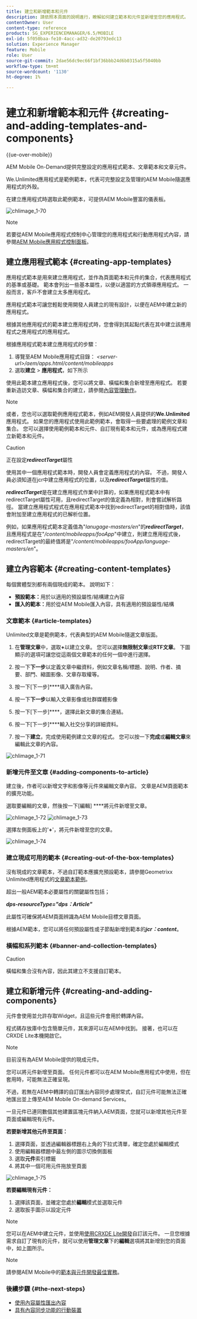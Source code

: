 ```yaml
---
title: 建立和新增範本和元件
description: 請依照本頁面的說明進行，瞭解如何建立範本和元件並新增至您的應用程式。 頁面使用Geometrixx Unlimited應用程式作為包含範例應用程式範本和頁面範本的應用程式。
contentOwner: User
content-type: reference
products: SG_EXPERIENCEMANAGER/6.5/MOBILE
exl-id: 5f050baa-fe10-4acc-ad32-de20793edc13
solution: Experience Manager
feature: Mobile
role: User
source-git-commit: 2dae56dc9ec66f1bf36bbb24d6b0315a5f5040bb
workflow-type: tm+mt
source-wordcount: '1130'
ht-degree: 1%

---
```


# 建立和新增範本和元件 {#creating-and-adding-templates-and-components}

{{ue-over-mobile}}

AEM Mobile On-Demand提供完整設定的應用程式範本、文章範本和文章元件。

We.Unlimited應用程式是範例範本，代表可完整設定及管理的AEM Mobile隨選應用程式的外殼。

在建立應用程式時選取此範例範本，可提供AEM Mobile豐富的儀表板。

![chlimage_1-70](assets/chlimage_1-70.png)

>[!NOTE]
>
>若要從AEM Mobile應用程式控制中心管理您的應用程式和行動應用程式內容，請參閱[AEM Mobile應用程式控制面板](/help/mobile/mobile-apps-ondemand-application-dashboard.md)。

## 建立應用程式範本 {#creating-app-templates}

應用程式範本是用來建立應用程式，並作為頁面範本和元件的集合，代表應用程式的基準或基礎。 範本會列出一些基本屬性，以便以適當的方式領導應用程式。 一般而言，客戶不會建立太多應用程式。

應用程式範本可讓您輕鬆使用開發人員建立的現有設計，以便在AEM中建立新的應用程式。

根據其他應用程式的範本建立應用程式時，您會得到其起點代表在其中建立該應用程式之應用程式的應用程式。

根據應用程式範本建立應用程式的步驟：

1. 導覽至AEM Mobile應用程式目錄： *&lt;server-url>/aem/apps.html/content/mobileapps*
1. 選取&#x200B;**建立** > **應用程式**，如下所示

使用此範本建立應用程式後，您可以將文章、橫幅和集合新增至應用程式。 若要重新造訪文章、橫幅和集合的建立，請參閱[內容管理動作](/help/mobile/mobile-apps-ondemand-manage-content-ondemand.md)。

>[!NOTE]
>
>或者，您也可以選取範例應用程式範本，例如AEM開發人員提供的&#x200B;**We.Unlimited**&#x200B;應用程式。 如果您的應用程式使用此範例範本，會取得一些要處理的範例文章和集合。 您可以選擇使用範例範本和元件、自訂現有範本和元件，或為應用程式建立新範本和元件。

>[!CAUTION]
>
>正在設定&#x200B;***redirectTarget***&#x200B;屬性
>
>使用其中一個應用程式範本時，開發人員會定義應用程式的內容。 不過，開發人員必須知道在jcr中建立應用程式的位置，以及&#x200B;***redirectTarget***&#x200B;屬性的值。
>
>***redirectTarget***&#x200B;是在建立應用程式作業中計算的，如果應用程式範本中有redirectTarget屬性可用，且redirectTarget的值定義為相對，則會嘗試解析路徑。 當建立應用程式程式在應用程式範本中找到redirectTarget的相對值時，該值會附加至建立應用程式的已解析位置。
>
>例如，如果應用程式範本定義值為&quot;*lanugage-masters/en*&quot;的&#x200B;***redirectTarget***，且應用程式是在&quot;*/content/mobileapps/fooApp*&quot;中建立，則建立應用程式後，redirectTarget的最終值將是&quot;*/content/mobileapps/fooApp/language-masters/en*&quot;。
>

## 建立內容範本 {#creating-content-templates}

每個實體型別都有兩個現成的範本。 說明如下：

* **預設範本：**&#x200B;用於以適用的預設屬性/結構建立內容
* **匯入的範本：**&#x200B;用於從AEM Mobile匯入內容，具有適用的預設屬性/結構

### 文章範本 {#article-templates}

Unlimited文章是範例範本，代表典型的AEM Mobile隨選文章版面。

1. 在&#x200B;**管理文章**&#x200B;中，選取&#x200B;**+**&#x200B;以建立文章。 您可以選擇&#x200B;**無限制文章**&#x200B;或&#x200B;**RTF文章**。 下圖顯示的選項可讓您從這兩個文章範本的任何一個中進行選擇。

1. 按一下&#x200B;**下一步**&#x200B;以定義文章中繼資料，例如文章名稱/標題、說明、作者、摘要、部門、縮圖影像、文章存取權等。
1. 按一下[下一步]****&#x200B;填入廣告內容。
1. 按一下&#x200B;**下一步**&#x200B;以輸入文章影像或社群媒體影像
1. 按一下[下一步]****，選擇此新文章的集合連結。
1. 按一下[下一步]****&#x200B;輸入社交分享的詳細資料。
1. 按一下&#x200B;**建立**，完成使用範例建立文章的程式。 您可以按一下&#x200B;**完成**&#x200B;或&#x200B;**編輯文章**&#x200B;來編輯此文章的內容。

![chlimage_1-71](assets/chlimage_1-71.png)

### 新增元件至文章 {#adding-components-to-article}

建立後，作者可以新增文字和影像等元件來編輯文章內容。 文章是AEM頁面範本的擴充功能。

選取要編輯的文章，然後按一下[編輯] ****&#x200B;將元件新增至文章。

![chlimage_1-72](assets/chlimage_1-72.png) ![chlimage_1-73](assets/chlimage_1-73.png)

選擇左側面板上的&#39;**+**&#39;，將元件新增至您的文章。

![chlimage_1-74](assets/chlimage_1-74.png)

### 建立現成可用的範本 {#creating-out-of-the-box-templates}

沒有現成的文章範本，不過自訂範本應擴充預設範本，請參閱Geometrixx Unlimited應用程式的[文章範本範例](http://localhost:4502/crx/de/index.jsp#/apps/geometrixx-unlimited-app/templates/article)。

超出一般AEM範本必要屬性的關鍵屬性包括；

***dps-resourceType=&quot;dps：Article&quot;***

此屬性可確保將AEM頁面辨識為AEM Mobile目標文章頁面。

根據AEM範本，您可以將任何預設屬性或子節點新增到範本的&#x200B;***jcr：content***。

### 橫幅和系列範本 {#banner-and-collection-templates}

>[!CAUTION]
>
>橫幅和集合沒有內容，因此其建立不支援自訂範本。

## 建立和新增元件 {#creating-and-adding-components}

元件會使用並允許存取Widget，且這些元件會用於轉譯內容。

程式碼存放庫中包含簡單元件，其來源可以在AEM中找到。 接著，也可以在CRXDE Lite本機開啟它。

>[!NOTE]
>
>目前沒有為AEM Mobile提供的現成元件。
>

您可以將元件新增至頁面。 任何元件都可以在AEM Mobile應用程式中使用，但在套用時，可能無法正確呈現。

不過，若無在AEM中轉譯的自訂匯出內容同步處理常式，自訂元件可能無法正確地匯出並上傳至AEM Mobile On-demand Services。

一旦元件已連同數個其他建置區塊元件納入AEM頁面，您就可以新增其他元件至頁面或編輯現有元件。

**若要新增其他元件至頁面：**

1. 選擇頁面，並透過編輯器標題右上角的下拉式清單，確定您處於編輯模式
1. 使用編輯器標題中最左側的圖示切換側面板
1. 選取&#x200B;**元件**&#x200B;索引標籤
1. 將其中一個可用元件拖放至頁面

![chlimage_1-75](assets/chlimage_1-75.png)

**若要編輯現有元件：**

1. 選擇該頁面，並確定您處於&#x200B;**編輯**&#x200B;模式並選取元件
1. 選取扳手圖示以設定元件

>[!NOTE]
>
>您可以在AEM中建立元件，並使用[使用CRXDE Lite開發](/help/sites-developing/developing-with-crxde-lite.md)自訂該元件。 一旦您根據需求自訂了現有的元件，就可以使用&#x200B;**管理文章**&#x200B;下的&#x200B;**編輯**&#x200B;選項將其新增到您的頁面中，如上圖所示。

>[!NOTE]
>
>請參閱AEM Mobile中的[範本與元件開發最佳實務](/help/mobile/best-practices-aem-mobile.md)。

### 後續步驟 {#the-next-steps}

* [使用內容屬性匯出內容](/help/mobile/on-demand-content-properties-exporting.md)
* [具有內容同步功能的行動裝置](/help/mobile/mobile-ondemand-contentsync.md)
